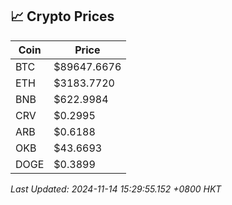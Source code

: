 ## 📈 Crypto Prices

| Coin | Price |
| ---- | ----- |
| BTC | $89647.6676 |
| ETH | $3183.7720 |
| BNB | $622.9984 |
| CRV | $0.2995 |
| ARB | $0.6188 |
| OKB | $43.6693 |
| DOGE | $0.3899 |

_Last Updated: 2024-11-14 15:29:55.152 +0800 HKT_
